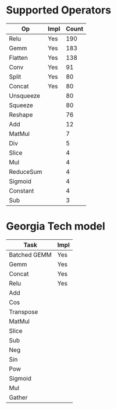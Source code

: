 # Supported Operators

| Op        | Impl | Count |
| --------- | ---- | ----- |
| Relu      | Yes  | 190   |
| Gemm      | Yes  | 183   |
| Flatten   | Yes  | 138   |
| Conv      | Yes  | 91    |
| Split     | Yes  | 80    |
| Concat    | Yes  | 80    |
| Unsqueeze |      | 80    |
| Squeeze   |      | 80    |
| Reshape   |      | 76    |
| Add       |      | 12    |
| MatMul    |      | 7     |
| Div       |      | 5     |
| Slice     |      | 4     |
| Mul       |      | 4     |
| ReduceSum |      | 4     |
| Sigmoid   |      | 4     |
| Constant  |      | 4     |
| Sub       |      | 3     |


# Georgia Tech model
| Task         | Impl |
| ------------ | ---- |
| Batched GEMM | Yes  |
| Gemm         | Yes  |
| Concat       | Yes  |
| Relu         | Yes  |
| Add          |      |
| Cos          |      |
| Transpose    |      |
| MatMul       |      |
| Slice        |      |
| Sub          |      |
| Neg          |      |
| Sin          |      |
| Pow          |      |
| Sigmoid      |      |
| Mul          |      |
| Gather       |      |